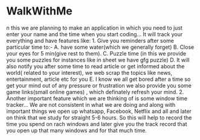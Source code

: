 # WalkWithMe
n this we are planning to make an application in which you need to just enter your name and the time when you start coding... It will track your everything and have  features like: 1. Give you reminders after some particular time to:- A. have some water(which we generally forget) B. Close your eyes for 5 min(give rest to them). C. Puzzle time (in this we provide you some puzzles for instances like in sheet we have gfg puzzle) D. It will also notify you after some time to read article or get informed about the world( related to your interest), we web scrap the topics like news, entertainment, article etc for you E. I know we all get bored after a time so get your mind out of any pressure or frustration we also provide you some game links(small online games) , which definately refresh your mind.  2. Another important feature which we are thinking of is some window time tracker... We are not consistent in what we are doing and along with important things we open up whatsapp, Facebook, Netflix and all and later on think that we study for straight 5-6 hours. So this will help to record the time you spend on rach windows and later give you the track record that you open up that many windows and for that much time.
